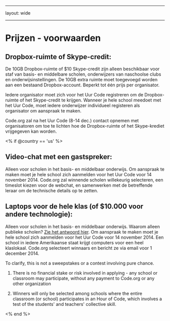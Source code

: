 * * *

layout: wide

* * *

# Prijzen - voorwaarden

## Dropbox-ruimte of Skype-credit:

De 10GB Dropbox-ruimte of $10 Skype-credit zijn alleen beschikbaar voor staf van basis- en middelbare scholen, onderwijzers van naschoolse clubs en onderwijsinstellingen. De 10GB extra ruimte moet toegevoegd worden aan een bestaand Dropbox-account. Beperkt tot één prijs per organisator.

Iedere organisator moet zich voor het Uur Code registreren om de Dropbox-ruimte of het Skype-credit te krijgen. Wanneer je hele school meedoet met het Uur Code, moet iedere onderwijzer individueel registeren als organisator om aanspraak te maken.

Code.org zal na het Uur Code (8-14 dec.) contact opnemen met organisatoren om toe te lichten hoe de Dropbox-ruimte of het Skype-krediet vrijgegeven kan worden.

<% if @country == 'us' %>

## Video-chat met een gastspreker:

Alleen voor scholen in het basis- en middelbaar onderwijs. Om aanspraak te maken moet je hele school zich aanmelden voor het Uur Code voor 14 november 2014. Code.org zal winnende scholen willekeurig selecteren, een timeslot kiezen voor de webchat, en samenwerken met de betreffende leraar om de technische details op te zetten.

## Laptops voor de hele klas (of $10.000 voor andere technologie):

Alleen voor scholen in het basis- en middelbaar onderwijs. Waarom alleen publieke scholen? [Zie het antwoord hier](http://www.hourofcode.com/#faq). Om aanspraak te maken moet je hele school zich aanmelden voor het Uur Code voor 14 november 2014. Een school in iedere Amerikaanse staat krijgt computers voor een heel klaslokaal. Code.org selecteert winnaars en bericht ze via email voor 1 december 2014.

To clarify, this is not a sweepstakes or a contest involving pure chance.

1) There is no financial stake or risk involved in applying - any school or classroom may participate, without any payment to Code.org or any other organization

2) Winners will only be selected among schools where the entire classroom (or school) participates in an Hour of Code, which involves a test of the students' and teachers' collective skill.

<% end %>